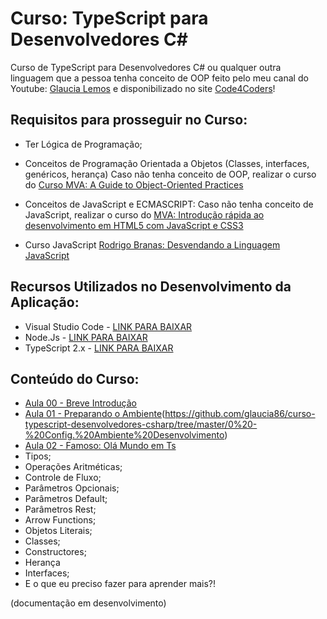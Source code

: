 # Curso: TypeScript para Desenvolvedores C#

Curso de TypeScript para Desenvolvedores C# ou qualquer outra linguagem que a pessoa tenha conceito de OOP feito pelo meu canal do Youtube: [Glaucia Lemos](https://www.youtube.com/user/l32759?sub_confirmation=1) e disponibilizado no site [Code4Coders](www.code4coders.wordpress.com)!


## Requisitos para prosseguir no Curso:

- Ter Lógica de Programação;
- Conceitos de Programação Orientada a Objetos (Classes, interfaces, genéricos, herança)
    Caso não tenha conceito de OOP, realizar o curso do [Curso MVA: A Guide to Object-Oriented Practices](https://mva.microsoft.com/en-us/training-courses/a-guide-to-objectoriented-practices-14329?l=PLMOEi2hB_904668937)

- Conceitos de JavaScript e ECMASCRIPT:
    Caso não tenha conceito de JavaScript, realizar o curso do [MVA: Introdução rápida ao desenvolvimento em HTML5 com JavaScript e CSS3](https://mva.microsoft.com/pt-br/training-courses/introduo-rpida-ao-desenvolvimento-em-html-5-com-java-script-e-css3-8223?l=AJoPBmRiB_9300115888)
- Curso JavaScript [Rodrigo Branas: Desvendando a Linguagem JavaScript](https://www.youtube.com/playlist?list=PLQCmSnNFVYnT1-oeDOSBnt164802rkegc)

## Recursos Utilizados no Desenvolvimento da Aplicação:

- Visual Studio Code - [LINK PARA BAIXAR](https://code.visualstudio.com/)
- Node.Js - [LINK PARA BAIXAR](https://nodejs.org/en/)
- TypeScript 2.x - [LINK PARA BAIXAR](https://www.typescriptlang.org/)

## Conteúdo do Curso:

- [Aula 00 - Breve Introdução]()
- [Aula 01 - Preparando o Ambiente]()(https://github.com/glaucia86/curso-typescript-desenvolvedores-csharp/tree/master/0%20-%20Config.%20Ambiente%20Desenvolvimento)
- [Aula 02 - Famoso: Olá Mundo em Ts](https://github.com/glaucia86/curso-typescript-desenvolvedores-csharp/tree/master/1%20-%20Exemplo)
- Tipos;
- Operações Aritméticas;
- Controle de Fluxo;
- Parâmetros Opcionais;
- Parâmetros Default;
- Parâmetros Rest;
- Arrow Functions;
- Objetos Literais;
- Classes;
- Constructores;
- Herança
- Interfaces;
- E o que eu preciso fazer para aprender mais?!

(documentação em desenvolvimento)



    
